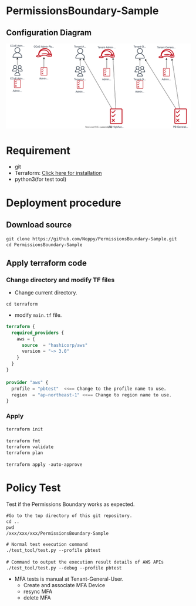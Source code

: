 # PermissionsBoundary-Sample
## Configuration Diagram
![Permission Boundary sample](./Documents/arch.svg)



# Requirement
- git
- Terraform:  [Click here for installation](https://learn.hashicorp.com/tutorials/terraform/install-cli?in=terraform/aws-get-started)
- python3(for test tool)

# Deployment procedure
## Download source
```shell
git clone https://github.com/Noppy/PermissionsBoundary-Sample.git
cd PermissionsBoundary-Sample
```
## Apply terraform code
### Change directory and modify TF files
- Change current directory.
```shell
cd terraform
```
- modify `main.tf` file.
```tf
terraform {
  required_providers {
    aws = {
      source  = "hashicorp/aws"
      version = "~> 3.0"
    }
  }
}

provider "aws" {
  profile = "pbtest"  <<== Change to the profile name to use.
  region  = "ap-northeast-1" <<== Change to region name to use.
}
```
### Apply
```shell
terraform init

terraform fmt
terraform validate
terraform plan

terraform apply -auto-approve

```

# Policy Test
Test if the Permissions Boundary works as expected.

```shell
#Go to the top directory of this git repository.
cd ..
pwd
/xxx/xxx/xxx/PermissionsBoundary-Sample
```

```shell
# Normal test execution command
./test_tool/test.py --profile pbtest

# Command to output the execution result details of AWS APIs
./test_tool/test.py --debug --profile pbtest
```
- MFA tests is manual at Tenant-General-User.
  - Create and associate MFA Device
  - resync MFA
  - delete MFA